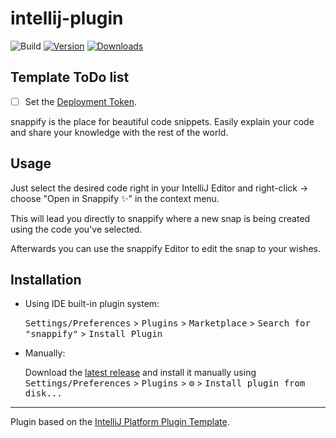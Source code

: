 # intellij-plugin

![Build](https://github.com/snappify-io/intellij-plugin/workflows/Build/badge.svg)
[![Version](https://img.shields.io/jetbrains/plugin/v/20122-snappify.svg)](https://plugins.jetbrains.com/plugin/20122-snappify)
[![Downloads](https://img.shields.io/jetbrains/plugin/d/20122-snappify.svg)](https://plugins.jetbrains.com/plugin/20122-snappify)

## Template ToDo list
- [ ] Set the [Deployment Token](https://plugins.jetbrains.com/docs/marketplace/plugin-upload.html).

<!-- Plugin description -->
snappify is the place for beautiful code snippets. Easily explain your code and share your knowledge with the rest of the world.

## Usage

Just select the desired code right in your IntelliJ Editor and right-click -> choose "Open in Snappify ✨" in the context menu.

This will lead you directly to snappify where a new snap is being created using the code you've selected.

Afterwards you can use the snappify Editor to edit the snap to your wishes.
<!-- Plugin description end -->

## Installation

- Using IDE built-in plugin system:
  
  <kbd>Settings/Preferences</kbd> > <kbd>Plugins</kbd> > <kbd>Marketplace</kbd> > <kbd>Search for "snappify"</kbd> >
  <kbd>Install Plugin</kbd>
  
- Manually:

  Download the [latest release](https://github.com/snappify-io/intellij-plugin/releases/latest) and install it manually using
  <kbd>Settings/Preferences</kbd> > <kbd>Plugins</kbd> > <kbd>⚙️</kbd> > <kbd>Install plugin from disk...</kbd>


---
Plugin based on the [IntelliJ Platform Plugin Template][template].

[template]: https://github.com/JetBrains/intellij-platform-plugin-template
